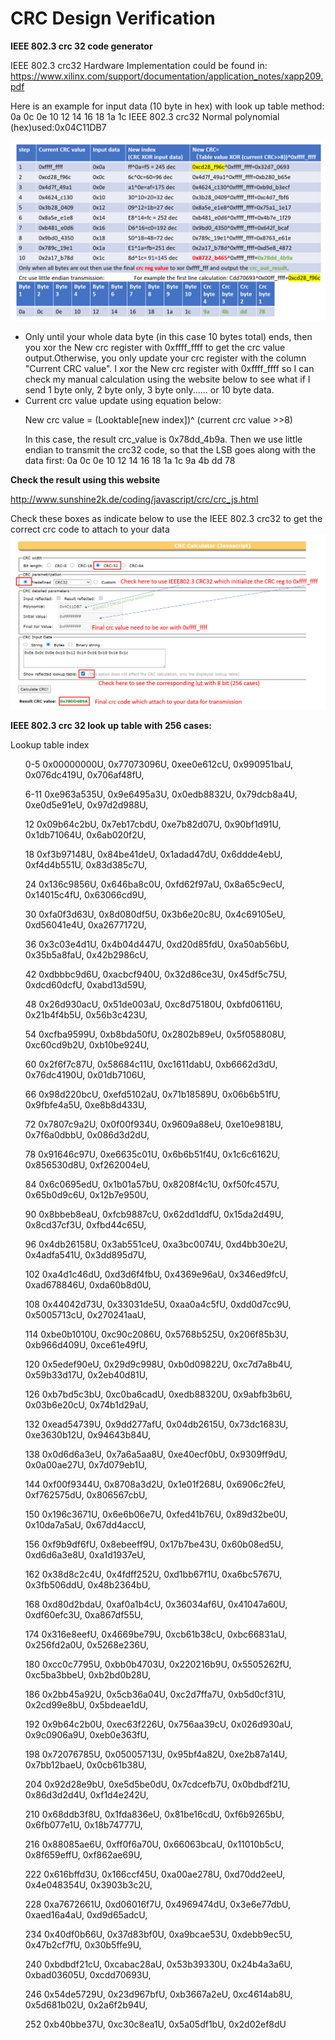 # CRC Design Verification

**IEEE 802.3 crc 32 code generator**


IEEE 802.3 crc32 Hardware Implementation could be found in: https://www.xilinx.com/support/documentation/application_notes/xapp209.pdf

Here is an example for input data (10 byte in hex) with look up table method: 0a 0c 0e 10 12 14 16 18 1a 1c 
IEEE 802.3 crc32 Normal polynomial (hex)used:0x04C11DB7

![alt text](https://github.com/Asfagus/CRC-Design-Verification/blob/main/crc32.png)

<ul>
<li> Only until your whole data byte (in this case 10 bytes total) ends, then you xor the New crc register with 0xffff_ffff to get the crc value output.Otherwise, you only update your crc register with the column "Current CRC value". I xor the New crc register with 0xffff_ffff so I can check my manual calculation using the website below to see what if I send 1 byte only, 2 byte only, 3 byte only...... or 10 byte data.</li>
<li> Current crc value update using equation below:

New crc value = (Looktable[new index])^ (current crc value >>8) </li>

In this case, the result crc_value is 0x78dd_4b9a. Then we use little endian to transmit the crc32 code, so that the LSB goes along with the data first: 0a 0c 0e 10 12 14 16 18 1a 1c 9a 4b dd 78
</ul>

**Check the result using this website**


http://www.sunshine2k.de/coding/javascript/crc/crc_js.html

Check these boxes as indicate below to use the IEEE 802.3 crc32 to get the correct crc code to attach to your data
![alt text](https://github.com/Asfagus/CRC-Design-Verification/blob/main/crc32_websitechecker_example.png)

**IEEE 802.3 crc 32 look up table with 256 cases:**

Lookup table
    index
<ul>  0-5		  0x00000000U, 0x77073096U, 0xee0e612cU, 0x990951baU, 0x076dc419U, 0x706af48fU,</ul>
<ul>  6-11    0xe963a535U, 0x9e6495a3U, 0x0edb8832U, 0x79dcb8a4U, 0xe0d5e91eU, 0x97d2d988U,</ul>
<ul>  12      0x09b64c2bU, 0x7eb17cbdU, 0xe7b82d07U, 0x90bf1d91U, 0x1db71064U, 0x6ab020f2U,</ul>
<ul>  18      0xf3b97148U, 0x84be41deU, 0x1adad47dU, 0x6ddde4ebU, 0xf4d4b551U, 0x83d385c7U,</ul>
<ul>  24      0x136c9856U, 0x646ba8c0U, 0xfd62f97aU, 0x8a65c9ecU, 0x14015c4fU, 0x63066cd9U,</ul>
<ul>  30      0xfa0f3d63U, 0x8d080df5U, 0x3b6e20c8U, 0x4c69105eU, 0xd56041e4U, 0xa2677172U,</ul>
<ul>  36      0x3c03e4d1U, 0x4b04d447U, 0xd20d85fdU, 0xa50ab56bU, 0x35b5a8faU, 0x42b2986cU,</ul>
<ul>  42      0xdbbbc9d6U, 0xacbcf940U, 0x32d86ce3U, 0x45df5c75U, 0xdcd60dcfU, 0xabd13d59U,</ul>
<ul>  48      0x26d930acU, 0x51de003aU, 0xc8d75180U, 0xbfd06116U, 0x21b4f4b5U, 0x56b3c423U,</ul>
<ul>  54      0xcfba9599U, 0xb8bda50fU, 0x2802b89eU, 0x5f058808U, 0xc60cd9b2U, 0xb10be924U,</ul>
<ul>  60      0x2f6f7c87U, 0x58684c11U, 0xc1611dabU, 0xb6662d3dU, 0x76dc4190U, 0x01db7106U,</ul>
<ul>  66      0x98d220bcU, 0xefd5102aU, 0x71b18589U, 0x06b6b51fU, 0x9fbfe4a5U, 0xe8b8d433U,</ul>
<ul>  72      0x7807c9a2U, 0x0f00f934U, 0x9609a88eU, 0xe10e9818U, 0x7f6a0dbbU, 0x086d3d2dU,</ul>
<ul>  78      0x91646c97U, 0xe6635c01U, 0x6b6b51f4U, 0x1c6c6162U, 0x856530d8U, 0xf262004eU,</ul>
<ul>  84      0x6c0695edU, 0x1b01a57bU, 0x8208f4c1U, 0xf50fc457U, 0x65b0d9c6U, 0x12b7e950U,</ul>
<ul>  90      0x8bbeb8eaU, 0xfcb9887cU, 0x62dd1ddfU, 0x15da2d49U, 0x8cd37cf3U, 0xfbd44c65U,</ul>
<ul>  96      0x4db26158U, 0x3ab551ceU, 0xa3bc0074U, 0xd4bb30e2U, 0x4adfa541U, 0x3dd895d7U,</ul>
<ul>  102     0xa4d1c46dU, 0xd3d6f4fbU, 0x4369e96aU, 0x346ed9fcU, 0xad678846U, 0xda60b8d0U,</ul>
<ul>  108     0x44042d73U, 0x33031de5U, 0xaa0a4c5fU, 0xdd0d7cc9U, 0x5005713cU, 0x270241aaU,</ul>
<ul>  114     0xbe0b1010U, 0xc90c2086U, 0x5768b525U, 0x206f85b3U, 0xb966d409U, 0xce61e49fU,</ul>
<ul>  120     0x5edef90eU, 0x29d9c998U, 0xb0d09822U, 0xc7d7a8b4U, 0x59b33d17U, 0x2eb40d81U,</ul>
<ul>  126     0xb7bd5c3bU, 0xc0ba6cadU, 0xedb88320U, 0x9abfb3b6U, 0x03b6e20cU, 0x74b1d29aU,</ul>
<ul>  132     0xead54739U, 0x9dd277afU, 0x04db2615U, 0x73dc1683U, 0xe3630b12U, 0x94643b84U,</ul>
<ul>  138     0x0d6d6a3eU, 0x7a6a5aa8U, 0xe40ecf0bU, 0x9309ff9dU, 0x0a00ae27U, 0x7d079eb1U,</ul>
<ul>  144     0xf00f9344U, 0x8708a3d2U, 0x1e01f268U, 0x6906c2feU, 0xf762575dU, 0x806567cbU,</ul>
<ul>  150     0x196c3671U, 0x6e6b06e7U, 0xfed41b76U, 0x89d32be0U, 0x10da7a5aU, 0x67dd4accU,</ul>
<ul>  156     0xf9b9df6fU, 0x8ebeeff9U, 0x17b7be43U, 0x60b08ed5U, 0xd6d6a3e8U, 0xa1d1937eU,</ul>
<ul>  162     0x38d8c2c4U, 0x4fdff252U, 0xd1bb67f1U, 0xa6bc5767U, 0x3fb506ddU, 0x48b2364bU,</ul>
<ul>  168     0xd80d2bdaU, 0xaf0a1b4cU, 0x36034af6U, 0x41047a60U, 0xdf60efc3U, 0xa867df55U,</ul>
<ul>  174     0x316e8eefU, 0x4669be79U, 0xcb61b38cU, 0xbc66831aU, 0x256fd2a0U, 0x5268e236U,</ul>
<ul>  180     0xcc0c7795U, 0xbb0b4703U, 0x220216b9U, 0x5505262fU, 0xc5ba3bbeU, 0xb2bd0b28U,</ul>
<ul>  186     0x2bb45a92U, 0x5cb36a04U, 0xc2d7ffa7U, 0xb5d0cf31U, 0x2cd99e8bU, 0x5bdeae1dU,</ul>
<ul>  192     0x9b64c2b0U, 0xec63f226U, 0x756aa39cU, 0x026d930aU, 0x9c0906a9U, 0xeb0e363fU,</ul>
<ul>  198     0x72076785U, 0x05005713U, 0x95bf4a82U, 0xe2b87a14U, 0x7bb12baeU, 0x0cb61b38U,</ul>
<ul>  204     0x92d28e9bU, 0xe5d5be0dU, 0x7cdcefb7U, 0x0bdbdf21U, 0x86d3d2d4U, 0xf1d4e242U,</ul>
<ul>  210     0x68ddb3f8U, 0x1fda836eU, 0x81be16cdU, 0xf6b9265bU, 0x6fb077e1U, 0x18b74777U,</ul>
<ul>  216     0x88085ae6U, 0xff0f6a70U, 0x66063bcaU, 0x11010b5cU, 0x8f659effU, 0xf862ae69U,</ul>
<ul>  222     0x616bffd3U, 0x166ccf45U, 0xa00ae278U, 0xd70dd2eeU, 0x4e048354U, 0x3903b3c2U,</ul>
<ul>  228     0xa7672661U, 0xd06016f7U, 0x4969474dU, 0x3e6e77dbU, 0xaed16a4aU, 0xd9d65adcU,</ul>
<ul>  234     0x40df0b66U, 0x37d83bf0U, 0xa9bcae53U, 0xdebb9ec5U, 0x47b2cf7fU, 0x30b5ffe9U,</ul>
<ul>  240     0xbdbdf21cU, 0xcabac28aU, 0x53b39330U, 0x24b4a3a6U, 0xbad03605U, 0xcdd70693U,</ul>
<ul>  246     0x54de5729U, 0x23d967bfU, 0xb3667a2eU, 0xc4614ab8U, 0x5d681b02U, 0x2a6f2b94U,</ul>
<ul>  252     0xb40bbe37U, 0xc30c8ea1U, 0x5a05df1bU, 0x2d02ef8dU</ul>

